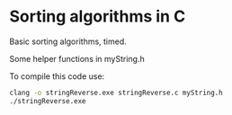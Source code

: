 # Sorting algorithms in C


Basic sorting algorithms, timed.

Some helper functions in myString.h

To compile this code use: 

```bat
clang -o stringReverse.exe stringReverse.c myString.h
./stringReverse.exe
```